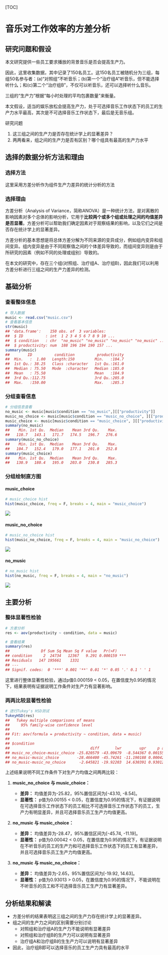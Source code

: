 [TOC]
# 音乐对工作效率的方差分析

## 研究问题和假设
本文研究提供一些员工要求播放的背景音乐是否会提高生产力。

因此，这里收集数据，其中记录了150名员工。这150名员工被随机分为三组，每组50名参与者：(a)“对照组”不听音乐；(b)第一个“治疗组A”听音乐，但不能选择听什么；和(c)第二个“治疗组B”，不仅可以听音乐，还可以选择听什么音乐。

三组的“生产力”根据“每小时处理的平均包裹数量”来衡量。

本文假设，适当的娱乐放松会提高生产力，处于可选择音乐工作状态下的员工的生产力水平最高，其次是不可选择音乐工作状态下，最后是无音乐组。

研究问题
1. 这三组之间的生产力是否存在统计学上的显著差异？
2. 两两看来，组之间的生产力是否有区别？哪个组具有最高的生产力水平

## 选择的数据分析方法和理由
### 选择方法
这里采用方差分析作为组件生产力差异的统计分析的方法

### 选择理由
方差分析（Analysis of Variance，简称ANOVA）是一种统计方法，是对离散的影响因素对多个总体的影响分析，它用于**比较两个或多个组或处理之间的均值差异是否显著**。方差分析可以帮助我们确定因素对于观察结果的影响，以及它们之间是否存在统计学上的显著差异。

方差分析的基本思想是将总体方差分解为不同来源的变异成分，例如组内变异和组间变异。组内变异是由于不同观察值之间的个体差异导致的，而组间变异则是由于所研究的因素（例如不同的处理或组别）导致的。

在本文的研究中，存在三个组(对照组、治疗组A、治疗组B)，因此我们可以利用方差分析进行三组之间的生产力差异的检测。

## 基础分析
### 查看整体信息
```r
# 导入数据
music <- read.csv("music.csv")
# 查看基本信息
str(music)
## 'data.frame':    150 obs. of  3 variables:
##  $ ID          : int  1 2 3 4 5 6 7 8 9 10 ...
##  $ condition   : chr  "no_music" "no_music" "no_music" "no_music" ...
##  $ productivity: num  188 196 194 190 157 ...
summary(music)
##        ID          condition          productivity  
##  Min.   :  1.00   Length:150         Min.   :104.7  
##  1st Qu.: 38.25   Class :character   1st Qu.:161.0  
##  Median : 75.50   Mode  :character   Median :185.0  
##  Mean   : 75.50                      Mean   :184.9  
##  3rd Qu.:112.75                      3rd Qu.:205.0  
##  Max.   :150.00                      Max.   :285.3
```
### 分组查看信息
```r
# 分组信息查看
no_music <- music[music$condition == "no_music",][["productivity"]]
music_no_choice <- music[music$condition == "music_no_choice", ][["productivity"]]
music_choice <- music[music$condition == "music_choice", ][["productivity"]]
summary(no_music)
##    Min. 1st Qu.  Median    Mean 3rd Qu.    Max. 
##   110.7   143.1   171.7   174.5   196.7   276.6
summary(music_no_choice)
##    Min. 1st Qu.  Median    Mean 3rd Qu.    Max. 
##   104.7   152.4   179.0   177.1   201.0   252.8
summary(music_choice)
##    Min. 1st Qu.  Median    Mean 3rd Qu.    Max. 
##   130.9   180.4   195.0   203.0   230.8   285.3
```

### 分组绘制直方图
#### music_choice
```r
# music_choice hist
hist(music_choice, freq = F, breaks = 4, main = "music_choice")
```
![](./music_choice.png)
#### music_no_choice
```r
# music_no_choice hist
hist(music_no_choice, freq = F, breaks = 4, main = "music_no_choice")
```
![](./music_no_choice.png)
#### no_music
```r
# no_music hist
hist(no_music, freq = F, breaks = 4, main = "no_music")
```
![](./no_music.png)



## 主要分析
### 整体显著性检验
```r
# 方差分析
res <- aov(productivity ~ condition, data = music)

# 查看结果
summary(res)
##              Df Sum Sq Mean Sq F value   Pr(>F)    
## condition     2  24734   12367   9.291 0.000159 ***
## Residuals   147 195661    1331                     
## ---
## Signif. codes:  0 '***' 0.001 '**' 0.01 '*' 0.05 '.' 0.1 ' ' 1
```
这里进行整体显著性检验，通过p值0.000159 < 0.05，在置信度为0.95的情况下，结果表明有证据说明工作条件对生产力有显著影响。

### 两两比较显著性检验
```r
# 进行Tukey's HSD测试
TukeyHSD(res)
##   Tukey multiple comparisons of means
##     95% family-wise confidence level
## 
## Fit: aov(formula = productivity ~ condition, data = music)
## 
## $condition
##                                    diff       lwr        upr     p adj
## music_no_choice-music_choice -25.820579 -43.09679  -8.544367 0.0015539
## no_music-music_choice        -28.466400 -45.74261 -11.190188 0.0004246
## no_music-music_no_choice      -2.645821 -19.92203  14.630391 0.9301260
```
上述结果说明不同工作条件下对生产力均值之间两两比较：

1. **music_no_choice 与 music_choice：**
   - **差异：** 均值差异为-25.82，95%置信区间为[-43.10, -8.54]。
   - **显著性：** p值为0.00155 < 0.05，在置信度为0.95的情况下，有证据说明在可选择音乐工作状态下的员工相比不可选择音乐工作状态下的员工，生产力有明显差异，并且可选择音乐员工生产力均值更高。

2. **no_music 与 music_choice：**
   - **差异：** 均值差异为-28.47，95%置信区间为[-45.74, -11.19]。
   - **显著性：** p值为0.00042 < 0.05，在置信度为0.95的情况下，有证据说明在不听音乐的员工的生产力和可选择音乐工作状态下的员工有显著差异，并且可选择音乐员工生产力均值更高。

3. **no_music 与 music_no_choice：**
   - **差异：** 均值差异为-2.65，95%置信区间为[-19.92, 14.63]。
   - **显著性：** p值为0.93013 > 0.05，在置信度为0.95的情况下，不能说明在不听音乐的员工和不可选择音乐员工生产力有显著差异。

## 分析结果和解读
- 方差分析的结果表明这三组之间的生产力存在统计学上的显著差异。
- 组之间的生产力之间的区别需要分别讨论
  - 对照组和治疗组A的生产力不能说明有显著差异
  - 对照组和治疗组B的生产力可以说明有显著差异
  - 治疗组A和治疗组B的生生产力可以说明有显著差异
- 因此，治疗组B即可以选择音乐的员工生产力具有最高的水平
